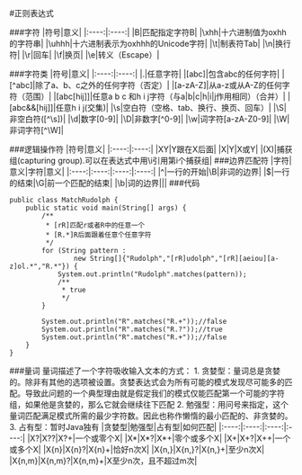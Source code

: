 #正则表达式

###字符
|符号|意义|
|:----:|:----:|
|B|匹配指定字符B|
|\xhh|十六进制值为oxhh的字符串|
|\uhhh|十六进制表示为oxhhh的Unicode字符|
|\t|制表符Tab|
|\n|换行符|
|\r|回车|
|\f|换页|
|\e|转义（Escape）|


###字符类
|符号|意义|
|:----:|:----:|
|.|任意字符|
|[abc]|包含abc的任何字符|
|[^abc]|除了a、b、c之外的任何字符（否定）|
|[a-zA-Z]|从a-z或从A-Z的任何字符（范围）|
|[abc[hij]]|任意a b c 和h i j字符（与a|b|c|h|i|j作用相同）（合并）|
|[abc&&[hij]]|任意h i j(交集)|
|\s|空白符（空格、tab、换行、换页、回车）|
|\S|非空白符([^\s])|
|\d|数字[0-9]|
|\D|非数字[^0-9]|
|\w|词字符[a-zA-Z0-9]|
|\W|非词字符[^\W]|


###逻辑操作符
|符号|意义|
|:----:|:----:|
|XY|Y跟在X后面|
|X\|Y|X或Y|
|(X)|捕获组(capturing group).可以在表达式中用\i引用第i个捕获组|
###边界匹配符
|字符|意义|字符|意义|
|:----:|:----:|:----:|:----:|
|^|一行的开始|\B|非词的边界|
|$|一行的结束|\G|前一个匹配的结束|
|\b|词的边界|||
###代码
```
public class MatchRudolph {
    public static void main(String[] args) {
        /**
         * [rR]匹配r或者R中的任意一个
         * [R.*]R后面跟着任意个任意字符
         */
        for (String pattern :
                new String[]{"Rudolph","[rR]udolph","[rR][aeiou][a-z]ol.*","R.*"}) {
            System.out.println("Rudolph".matches(pattern));
            /**
             * true
             */
        }

        System.out.println("R".matches("R.+"));//false
        System.out.println("R".matches("R.?"));//true
        System.out.println("R".matches("R.+"));//false
    }
}
```
###量词
量词描述了一个字符吸收输入文本的方式：
    1. 贪婪型：量词总是贪婪的。除非有其他的选项被设置。贪婪表达式会为所有可能的模式发现尽可能多的匹配。导致此问题的一个典型理由就是假定我们的模式仅能匹配第一个可能的字符组，如果他是贪婪的，那么它就会继续往下匹配
    2. 勉强型：用问号来指定，这个量词匹配满足模式所需的最少字符数。因此也称作懒惰的最小匹配的、非贪婪的。
    3. 占有型：暂时Java独有
|贪婪型|勉强型|占有型|如何匹配|
|:----:|:----:|:----:|:----:|
|X?|X??|X?+|一个或零个X|
|X*|X*?|X*+|零个或多个X|
|X+|X+?|X++|一个或多个X|
|X{n}|X{n}?|X{n}+|恰好n次X|
|X{n,}|X{n,}?|X{n,}+|至少n次X|
|X{n,m}|X{n,m}?|X{n,m}+|X至少n次，且不超过m次|